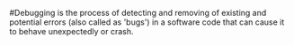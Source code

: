 #Debugging is the process of detecting and removing of existing and potential errors (also called as 'bugs') in a software code that can cause it to behave unexpectedly or crash. 
